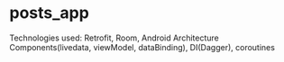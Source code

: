 # posts_app
 Technologies used: Retrofit, Room, Android Architecture Components(livedata, viewModel, dataBinding), DI(Dagger), coroutines
